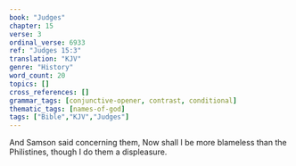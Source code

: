 ```yaml
---
book: "Judges"
chapter: 15
verse: 3
ordinal_verse: 6933
ref: "Judges 15:3"
translation: "KJV"
genre: "History"
word_count: 20
topics: []
cross_references: []
grammar_tags: [conjunctive-opener, contrast, conditional]
thematic_tags: [names-of-god]
tags: ["Bible","KJV","Judges"]
---
```

And Samson said concerning them, Now shall I be more blameless than the Philistines, though I do them a displeasure.
